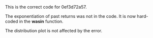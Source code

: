 This is the correct code for 0ef3d72a57. 

The exponentiation of past returns was not in the code. It is now
hard-coded in the **wasin** function. 

The distribution plot is not affected by the error. 
